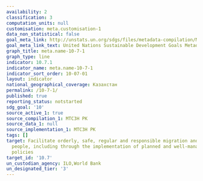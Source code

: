 ```yaml
---
availability: 2
classification: 3
computation_units: null
customisation: meta.customisation-1
data_non_statistical: false
goal_meta_link: http://unstats.un.org/sdgs/files/metadata-compilation/Metadata-Goal-10.pdf
goal_meta_link_text: United Nations Sustainable Development Goals Metadata (pdf 564kB)
graph_title: meta.name-10-7-1
graph_type: line
indicator: 10.7.1
indicator_name: meta.name-10-7-1
indicator_sort_order: 10-07-01
layout: indicator
national_geographical_coverage: Казахстан
permalink: /10-7-1/
published: true
reporting_status: notstarted
sdg_goal: '10'
source_active_1: true
source_compilation_1: МТСЗН РК
source_data_1: null
source_implementation_1: МТСЗН РК
tags: []
target: Facilitate orderly, safe, regular and responsible migration and mobility of
  people, including through the implementation of planned and well-managed migration
  policies
target_id: '10.7'
un_custodian_agency: ILO,World Bank
un_designated_tier: '3'
---
```


